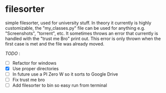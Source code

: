 # filesorter

simple filesorter, used for university stuff.
In theory it currently is highly customizable, the "my_classes.py" file can be used for anything e.g. "Screenshots", "torrent", etc.
It sometimes throws an error that currently is handled with the "trust me Bro" print out. This error is only thrown when the first case is met and the file was already moved.

_TODO_ :
- [ ] Refactor for windows
- [X] Use proper directories
- [ ] In future use a PI Zero W so it sorts to Google Drive
- [ ] Fix trust me bro
- [ ] Add filesorter to bin so easy run from terminal
